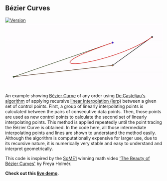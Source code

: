 ## Bézier Curves
[![Version](https://img.shields.io/badge/Web-https://koushikphy.github.io/BezierCurve-success.svg)](https://koushikphy.github.io/BezierCurve)  
![alt text](screenshot.gif "Screen shot")  

An example showing [Bézier Curve](https://en.wikipedia.org/wiki/B%C3%A9zier_curve) of any order using [De Casteljau's algorithm](https://en.wikipedia.org/wiki/De_Casteljau%27s_algorithm) of applying recursive [linear interpolation (lerp)](https://en.wikipedia.org/wiki/Linear_interpolation) between a given set of control points. First, a group of linearly interpolating points is calculated between the pairs of consecutive data points. Then, those points are used as new control points to calculate the second set of linearly interpolating points. This method is applied repeatedly until the point tracing the Bézier Curve is obtained. In the code here, all those intermediate interpolating points and lines are shown to understand the method easily. Although the algorithm is computationally expensive for larger use, due to its recursive nature, it is numerically very stable and easy to understand and interpret geometrically. 

This code is inspired by the [SoME1](https://www.3blue1brown.com/blog/some1-results) winning math video ['The Beauty of Bézier Curves'](https://www.youtube.com/watch?v=aVwxzDHniEw) by Freya Holmér.

__Check out this [live demo](https://koushikphy.github.io/BezierCurve/).__